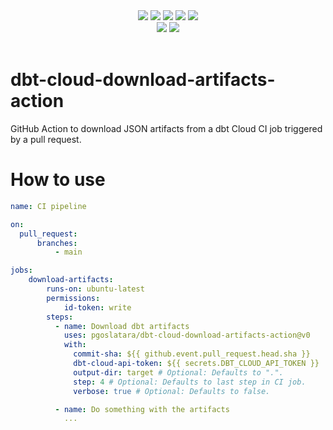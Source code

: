 
<div align="center">
  <a>
	<img src="https://img.shields.io/github/release/pgoslatara/dbt-cloud-download-artifacts-action.svg?logo=github">
  </a>
  <a>
	<img src="https://github.com/pgoslatara/dbt-cloud-download-artifacts-action/actions/workflows/ci_pipeline.yml/badge.svg">
  </a>
  <a>
	<img src="https://img.shields.io/badge/License-MIT-yellow.svg">
  </a>
  <a>
	<img src="https://img.shields.io/github/last-commit/pgoslatara/dbt-cloud-download-artifacts-action/main">
  </a>
  <a>
	<img src="https://img.shields.io/github/commits-since/pgoslatara/dbt-cloud-download-artifacts-action/latest">
  </a>
</div>

<div align="center">
  <a>
	<img src="https://img.shields.io/badge/style-ruff-41B5BE?style=flat">
  </a>
  <a>
	<img src="https://www.aschey.tech/tokei/github/pgoslatara/dbt-cloud-download-artifacts-action?category=code">
  </a>
</div>
<br/>

# dbt-cloud-download-artifacts-action

GitHub Action to download JSON artifacts from a dbt Cloud CI job triggered by a pull request.

# How to use

```yaml
name: CI pipeline

on:
  pull_request:
      branches:
          - main

jobs:
    download-artifacts:
        runs-on: ubuntu-latest
        permissions:
            id-token: write
        steps:
          - name: Download dbt artifacts
            uses: pgoslatara/dbt-cloud-download-artifacts-action@v0
            with:
              commit-sha: ${{ github.event.pull_request.head.sha }}
              dbt-cloud-api-token: ${{ secrets.DBT_CLOUD_API_TOKEN }}
              output-dir: target # Optional: Defaults to ".".
              step: 4 # Optional: Defaults to last step in CI job.
              verbose: true # Optional: Defaults to false.

          - name: Do something with the artifacts
            ...
```
